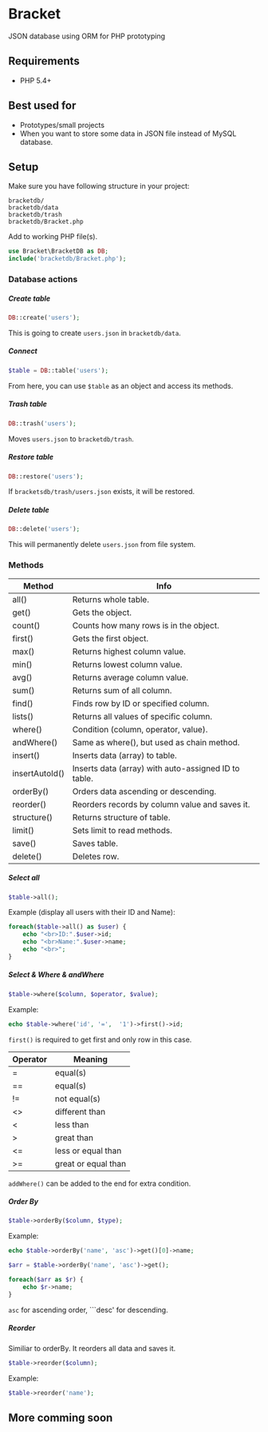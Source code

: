 Bracket
=======
JSON database using ORM for PHP prototyping

Requirements
-------
- PHP 5.4+

Best used for 
-------
 - Prototypes/small projects
 - When you want to store some data in JSON file instead of MySQL database.

Setup
-------
Make sure you have following structure in your project:

    bracketdb/
    bracketdb/data
    bracketdb/trash
    bracketdb/Bracket.php

Add to working PHP file(s).
```php
use Bracket\BracketDB as DB;
include('bracketdb/Bracket.php');
```

### Database actions
##### Create table
```php
DB::create('users'); 
```
This is going to create ```users.json``` in ```bracketdb/data```.

##### Connect
```php
$table = DB::table('users'); 
```
From here, you can use ```$table``` as an object and access its methods.
 
##### Trash table
```php
DB::trash('users'); 
```
Moves ```users.json``` to ```bracketdb/trash```.
 
##### Restore table
```php
DB::restore('users'); 
```
If ```bracketsdb/trash/users.json``` exists, it will be restored.

##### Delete table
```php
DB::delete('users'); 
```
This will permanently delete ```users.json``` from file system.

### Methods

| Method  | Info |
| ------------- | ------------- |
| all()  | Returns whole table. |
| get() | Gets the object. |
| count() | Counts how many rows is in the object. |
| first() | Gets the first object. |
| max() | Returns highest column value. |
| min() | Returns lowest column value. |
| avg() | Returns average column value. |
| sum() | Returns sum of all column. |
| find() | Finds row by ID or specified column. |
| lists() | Returns all values of specific column. |
| where() | Condition (column, operator, value). |
| andWhere() | Same as where(), but used as chain method. |
| insert() | Inserts data (array) to table. |
| insertAutoId() | Inserts data (array) with auto-assigned ID to table. |
| orderBy() |  Orders data ascending or descending. |
| reorder() | Reorders records by column value and saves it. |
| structure() | Returns structure of table. |
| limit() | Sets limit to read methods. |
| save() | Saves table. |
| delete() | Deletes row. |

##### Select all
```php
$table->all();
```
Example (display all users with their ID and Name):
```php
foreach($table->all() as $user) {
	echo "<br>ID:".$user->id;
	echo "<br>Name:".$user->name;
	echo "<br>";
}
```

##### Select & Where & andWhere
```php
$table->where($column, $operator, $value);
```
Example:
```php
echo $table->where('id', '=',  '1')->first()->id;
```
```first()``` is required to get first and only row in this case.

| Operator  | Meaning |
| ------------- | ------------- |
| =  | equal(s)  |
| ==  | equal(s) |
| != | not equal(s) |
| <> | different than |
| < | less than |
| > | great than |
| <= | less or equal than |
| >= | great or equal than |

```addWhere()``` can be added to the end for extra condition. 

##### Order By
```php
$table->orderBy($column, $type);
```
Example:
```php
echo $table->orderBy('name', 'asc')->get()[0]->name;
```
```php
$arr = $table->orderBy('name', 'asc')->get();

foreach($arr as $r) {
	echo $r->name;
}
```
```asc``` for ascending order, ```desc' for descending.

##### Reorder
Similiar to orderBy. It reorders all data  and saves it.
```php
$table->reorder($column);
```
Example:
```php
$table->reorder('name');
```

More comming soon
-------
